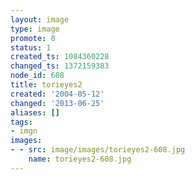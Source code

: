 ```yaml
---
layout: image
type: image
promote: 0
status: 1
created_ts: 1084360228
changed_ts: 1372159383
node_id: 608
title: torieyes2
created: '2004-05-12'
changed: '2013-06-25'
aliases: []
tags:
- imgn
images:
- - src: image/images/torieyes2-608.jpg
    name: torieyes2-608.jpg
---
```


